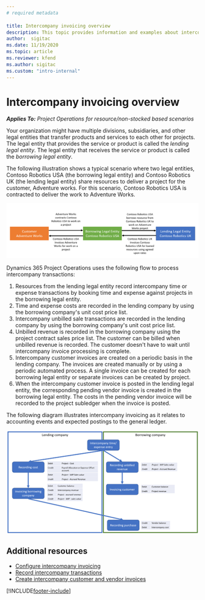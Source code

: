 ```yaml
---
# required metadata

title: Intercompany invoicing overview
description: This topic provides information and examples about intercompany invoicing for projects.
author:  sigitac
ms.date: 11/19/2020 
ms.topic: article
ms.reviewer: kfend
ms.author: sigitac
ms.custom: "intro-internal"
---
```


# Intercompany invoicing overview

_**Applies To:** Project Operations for resource/non-stocked based scenarios_

Your organization might have multiple divisions, subsidiaries, and other legal entities that transfer products and services to each other for projects. The legal entity that provides the service or product is called the *lending legal entity*. The legal entity that receives the service or product is called the *borrowing legal entity*.

The following illustration shows a typical scenario where two legal entities, Contoso Robotics USA (the borrowing legal entity) and Contoso Robotics UK (the lending legal entity) share resources to deliver a project for the customer, Adventure works. For this scenario, Contoso Robotics USA is contracted to deliver the work to Adventure Works.

![Intercompany invoicing](./media/IntercompanyScenario.png) 

Dynamics 365 Project Operations uses the following flow to process intercompany transactions:

1. Resources from the lending legal entity record intercompany time or expense transactions by booking time and expense against projects in the borrowing legal entity.
2. Time and expense costs are recorded in the lending company by using the borrowing company's unit cost price list.
3. Intercompany unbilled sale transactions are recorded in the lending company by using the borrowing company's unit cost price list.
4. Unbilled revenue is recorded in the borrowing company using the project contract sales price list. The customer can be billed when unbilled revenue is recorded. The customer doesn't have to wait until intercompany invoice processing is complete.
5. Intercompany customer invoices are created on a periodic basis in the lending company. The invoices are created manually or by using a periodic automated process. A single invoice can be created for each borrowing legal entity or separate invoices can be created by project.
6. When the intercompany customer invoice is posted in the lending legal entity, the corresponding pending vendor invoice is created in the borrowing legal entity. The costs in the pending vendor invoice will be recorded to the project subledger when the invoice is posted.

The following diagram illustrates intercompany invoicing as it relates to accounting events and expected postings to the general ledger.

![Intercompany flow](./media/IntercompanyFlow.png)

## Additional resources

- [Configure intercompany invoicing](configure-intercompany-invoicing.md)
- [Record intercompany transactions](create-intercompany-transactions.md)
- [Create intercompany customer and vendor invoices](create-intercompany-customer-vendor-invoices.md)


[!INCLUDE[footer-include](../includes/footer-banner.md)]